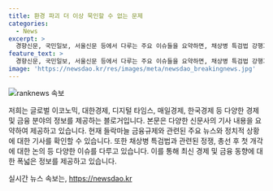```yaml
---
title: 환경 파괴 더 이상 묵인할 수 없는 문제
categories:
  - News
excerpt: >
  경향신문, 국민일보, 서울신문 등에서 다루는 주요 이슈들을 요약하면, 채상병 특검법 강행과 관련된 정치적 갈등, 국정쇄신과 관련된 여당과 야당의 입장 대립, 자영업자 지원 정책에 대한 논란 등이 촉발된 상황으로 보입니다. 특검법 처리와 관련된 민생 문제와 국정쇄신에 대한 관심이 집중되고 있습니다. 해당 이슈들은 규제 혁파, 신임 금융위원장 임명, 상속세 인하 등과 같은 경제 정책에도 영향을 미치고 있습니다.
feature_text: >
  경향신문, 국민일보, 서울신문 등에서 다루는 주요 이슈들을 요약하면, 채상병 특검법 강행과 관련된 정치적 갈등, 국정쇄신과 관련된 여당과 야당의 입장 대립, 자영업자 지원 정책에 대한 논란 등이 촉발된 상황으로 보입니다. 특검법 처리와 관련된 민생 문제와 국정쇄신에 대한 관심이 집중되고 있습니다. 해당 이슈들은 규제 혁파, 신임 금융위원장 임명, 상속세 인하 등과 같은 경제 정책에도 영향을 미치고 있습니다.
image: 'https://newsdao.kr/res/images/meta/newsdao_breakingnews.jpg'
---
```


<p><img src="https://newsdao.kr/res/images/meta/newsdao_breakingnews.jpg" alt="ranknews 속보" /></p>

<p>저희는 글로벌 이코노믹, 대한경제, 디지털 타임스, 매일경제, 한국경제 등 다양한 경제 및 금융 분야의 정보를 제공하는 블로거입니다. 본문은 다양한 신문사의 기사 내용을 요약하여 제공하고 있습니다. 현재 들락마늘 금융규제와 관련된 주요 뉴스와 정치적 상황에 대한 기사를 확인할 수 있습니다. 또한 채상병 특검법과 관련된 정쟁, 총선 후 첫 개각에 대한 논의 등 다양한 이슈를 다루고 있습니다. 이를 통해 최신 경제 및 금융 동향에 대한 폭넓은 정보를 제공하고 있습니다.</p>
실시간 뉴스 속보는, <a href="https://newsdao.kr" rel="dofollow">https://newsdao.kr</a>



